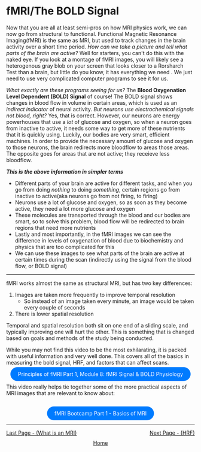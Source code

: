 # fMRI/The BOLD Signal

Now that you are all at least semi-pros on how MRI physics work, we can now go from structural to functional. Functional Magnetic Resonance Imaging(fMRI) is the same as MRI, but used to track changes in the brain activity over a short time period. 
*How can we take a picture and tell what parts of the brain are active?* Well for starters, you can't do this with the naked eye. If you look at a montage of fMRI images, you will likely see a heterogenous gray blob on your screen that looks closer to a Rorsharch Test than a brain, but little do you know, it has everything we need . We just need to use very complicated computer programs to see it for us. 

*What exactly are these programs seeing for us?* The **Blood Oxygenation Level Dependent (BOLD) Signal** of course! The BOLD signal shows changes in blood flow in volume in certain areas, which is used as an *indirect indicator* of neural activity. *But neurons use electrochemical signals not blood, right?* Yes, that is correct. However, our neurons are energy powerhouses that use a *lot* of glucose and oxygen, so when a neuron goes from inactive to active, it needs some way to get more of these nutrients that it is quickly using. Luckily, our bodies are very smart, efficient machines. In order to provide the necessary amount of glucose and oxygen to those neurons, the brain redirects more bloodflow to areas those areas. The opposite goes for areas that are not active; they receieve less bloodflow. 


***This is the above information in simpler terms*** 
- Different parts of your brain are active for different tasks, and when you go from doing *nothing* to doing *something*, certain regions go from inactive to active(aka neurons go from not firing, to firing)
- Neurons use a lot of glucose and oxygen, so as soon as they become active, they need a lot more glucose and oxygen
- These molecules are transported through the blood and our bodies are smart, so to solve this problem, blood flow will be redirected to brain regions that need more nutrients
- Lastly and most importantly, in the fMRI images we can see the difference in levels of oxygenation of blood due to biochemistry and physics that are too complicated for this
- We can use these images to see what parts of the brain are active at certain times during the scan (indirectly using the signal from the blood flow, or BOLD signal) 
------------------------------
fMRI works almost the same as structural MRI, but has two key differences:

1. Images are taken more frequently to improve temporal resolution
   - So instead of an image taken every minute, an image would be taken every couple of seconds
2. There is lower spatial resolution

Temporal and spatial resolution both sit on one end of a sliding scale, and typically improving one will hurt the other. This is something that is changed based on goals and methods of the study being conducted.

   

While you may not find this video to be the most exhilarating, it is packed with useful information and very well done. This covers all of the basics in measuring the bold signal, HRF, and factors that can affect scans.

<div align="center" margin-bottom="80">
    <a href="https://youtu.be/jG2WQpgpnMs?si=l3bg7cT2EGPDXMgC" border="10" style="padding: 10px 20px; background-color: #007bff; color: white; text-decoration: none; border-radius: 100px;"> Principles of fMRI Part 1, Module 8: fMRI Signal & BOLD Physiology </a>
</div>
<br/> 
This video really helps tie together some of the more practical aspects of MRI images that are relevant to know about: 
<br/> 
<br/> 
<div align="center" style="margin-top: 20px; margin-bottom: 20px">
    <a href="https://www.youtube.com/watch?v=yA65FuSpOMs&list=PLyGKBDfnk-iDVpUGSR_GlDmQrZOS0Lk6k&index=1&t=1s" style="padding: 10px 20px; background-color: #007bff; color: white; text-decoration: none; border-radius: 100px;"> fMRI Bootcamp Part 1 - Basics of MRI </a>
</div>

 ------------------------------------------------------------------------------------------------


 <div style="display: flex; justify-content: space-between;">
  <a href="what_is_an_mri.html">Last Page - (What is an MRI)</a>
  <a href="hrf.html">Next Page - (HRF)</a>
</div>

<div style="text-align: center; margin-top: 10px;">
  <a href="/fmri-for-beginners/">Home</a>
</div>
